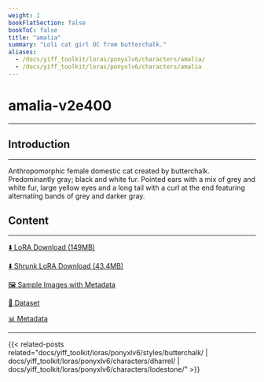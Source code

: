 ```yaml
---
weight: 1
bookFlatSection: false
bookToC: false
title: "amalia"
summary: "Loli cat girl OC from butterchalk."
aliases:
  - /docs/yiff_toolkit/loras/ponyxlv6/characters/amalia/
  - /docs/yiff_toolkit/loras/ponyxlv6/characters/amalia
---
```


<!--markdownlint-disable MD025 MD033 -->

# amalia-v2e400

---

## Introduction

---

Anthropomorphic female domestic cat created by butterchalk. Predominantly gray; black and white fur. Pointed ears with a mix of grey and white fur, large yellow eyes and a long tail with a curl at the end featuring alternating bands of grey and darker gray.

## Content

---

[⬇️ LoRA Download (149MB)](https://huggingface.co/k4d3/yiff_toolkit/resolve/main/ponyxl_loras/amalia-v2e400.safetensors?download=true)

[⬇️ Shrunk LoRA Download (43.4MB)](https://huggingface.co/k4d3/yiff_toolkit/resolve/main/ponyxl_loras_shrunk_2/amalia-v2e400_frockpt1_th-3.55.safetensors?download=true)

[🖼️ Sample Images with Metadata](https://huggingface.co/k4d3/yiff_toolkit/tree/main/static/{})

[📐 Dataset](<https://huggingface.co/datasets/k4d3/furry/tree/main/amalia_(claralaine)>)

[📊 Metadata](https://huggingface.co/k4d3/yiff_toolkit/raw/main/ponyxl_loras/amalia-v2e400.json)

---

<!--
HUGO_SEARCH_EXCLUDE_START
-->
{{< related-posts related="docs/yiff_toolkit/loras/ponyxlv6/styles/butterchalk/ | docs/yiff_toolkit/loras/ponyxlv6/characters/dharrel/ | docs/yiff_toolkit/loras/ponyxlv6/characters/lodestone/" >}}
<!--
HUGO_SEARCH_EXCLUDE_END
-->
